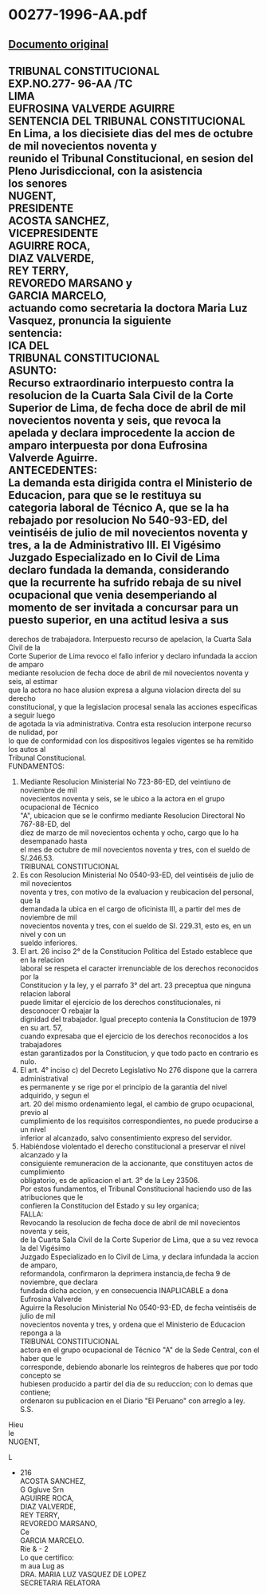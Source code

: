 
00277-1996-AA.pdf
=================
  
[Documento original](https://tc.gob.pe/jurisprudencia/1997/00277-1996-AA.pdf)  
---  
TRIBUNAL CONSTITUCIONAL  
EXP.NO.277- 96-AA /TC  
LIMA  
EUFROSINA VALVERDE AGUIRRE  
SENTENCIA DEL TRIBUNAL CONSTITUCIONAL  
En Lima, a los diecisiete dias del mes de octubre de mil novecientos noventa y  
reunido el Tribunal Constitucional, en sesion del Pleno Jurisdiccional, con la asistencia  
los senores  
NUGENT,  
PRESIDENTE  
ACOSTA SANCHEZ,  
VICEPRESIDENTE  
AGUIRRE ROCA,  
DIAZ VALVERDE,  
REY TERRY,  
REVOREDO MARSANO y  
GARCIA MARCELO,  
actuando como secretaria la doctora Maria Luz Vasquez, pronuncia la siguiente  
sentencia:  
ICA DEL  
TRIBUNAL CONSTITUCIONAL  
ASUNTO:  
Recurso extraordinario interpuesto contra la resolucion de la Cuarta Sala Civil de la Corte  
Superior de Lima, de fecha doce de abril de mil novecientos noventa y seis, que revoca la  
apelada y declara improcedente la accion de amparo interpuesta por dona Eufrosina  
Valverde Aguirre.  
ANTECEDENTES:  
La demanda esta dirigida contra el Ministerio de Educacion, para que se le restituya su  
categoria laboral de Técnico A, que se la ha rebajado por resolucion No 540-93-ED, del  
veintiséis de julio de mil novecientos noventa y tres, a la de Administrativo III. El Vigésimo  
Juzgado Especializado en lo Civil de Lima declaro fundada la demanda, considerando  
que la recurrente ha sufrido rebaja de su nivel ocupacional que venia desemperiando al  
momento de ser invitada a concursar para un puesto superior, en una actitud lesiva a sus  
-  
derechos de trabajadora. Interpuesto recurso de apelacion, la Cuarta Sala Civil de la  
Corte Superior de Lima revoco el fallo inferior y declaro infundada la accion de amparo  
mediante resolucion de fecha doce de abril de mil novecientos noventa y seis, al estimar  
que la actora no hace alusion expresa a alguna violacion directa del su derecho  
constitucional, y que la legislacion procesal senala las acciones especificas a seguir luego  
de agotada la via administrativa. Contra esta resolucion interpone recurso de nulidad, por  
lo que de conformidad con los dispositivos legales vigentes se ha remitido los autos al  
Tribunal Constitucional.  
FUNDAMENTOS:  
1. Mediante Resolucion Ministerial No 723-86-ED, del veintiuno de noviembre de mil  
novecientos noventa y seis, se le ubico a la actora en el grupo ocupacional de Técnico  
"A", ubicacion que se le confirmo mediante Resolucion Directoral No 767-88-ED, del  
diez de marzo de mil novecientos ochenta y ocho, cargo que lo ha desempanado hasta  
el mes de octubre de mil novecientos noventa y tres, con el sueldo de S/.246.53.  
TRIBUNAL CONSTITUCIONAL  
2. Es con Resolucion Ministerial No 0540-93-ED, del veintiséis de julio de mil novecientos  
noventa y tres, con motivo de la evaluacion y reubicacion del personal, que la  
demandada la ubica en el cargo de oficinista III, a partir del mes de noviembre de mil  
novecientos noventa y tres, con el sueldo de SI. 229.31, esto es, en un nivel y con un  
sueldo inferiores.  
3. El art. 26 inciso 2° de la Constitucion Politica del Estado establece que en la relacion  
laboral se respeta el caracter irrenunciable de los derechos reconocidos por la  
Constitucion y la ley, y el parrafo 3° del art. 23 preceptua que ninguna relacion laboral  
puede limitar el ejercicio de los derechos constitucionales, ni desconocer O rebajar la  
dignidad del trabajador. Igual precepto contenia la Constitucion de 1979 en su art. 57,  
cuando expresaba que el ejercicio de los derechos reconocidos a los trabajadores  
estan garantizados por la Constitucion, y que todo pacto en contrario es nulo.  
4. El art. 4° inciso c) del Decreto Legislativo No 276 dispone que la carrera administratival  
es permanente y se rige por el principio de la garantia del nivel adquirido, y segun el  
art. 20 del mismo ordenamiento legal, el cambio de grupo ocupacional, previo al  
cumplimiento de los requisitos correspondientes, no puede producirse a un nivel  
inferior al alcanzado, salvo consentimiento expreso del servidor.  
5. Habiéndose violentado el derecho constitucional a preservar el nivel alcanzado y la  
consiguiente remuneracion de la accionante, que constituyen actos de cumplimiento  
obligatorio, es de aplicacion el art. 3° de la Ley 23506.  
Por estos fundamentos, el Tribunal Constitucional haciendo uso de las atribuciones que le  
confieren la Constitucion del Estado y su ley organica;  
FALLA:  
Revocando la resolucion de fecha doce de abril de mil novecientos noventa y seis,  
de la Cuarta Sala Civil de la Corte Superior de Lima, que a su vez revoca la del Vigésimo  
Juzgado Especializado en lo Civil de Lima, y declara infundada la accion de amparo,  
reformandola, confirmaron la deprimera instancia,de fecha 9 de noviembre, que declara  
fundada dicha accion, y en consecuencia INAPLICABLE a dona Eufrosina Valverde  
Aguirre la Resolucion Ministerial No 0540-93-ED, de fecha veintiséis de julio de mil  
novecientos noventa y tres, y ordena que el Ministerio de Educacion reponga a la  
TRIBUNAL CONSTITUCIONAL  
actora en el grupo ocupacional de Técnico "A" de la Sede Central, con el haber que le  
corresponde, debiendo abonarle los reintegros de haberes que por todo concepto se  
hubiesen producido a partir del dia de su reduccion; con lo demas que contiene;  
ordenaron su publicacion en el Diario "El Peruano" con arreglo a ley.  
S.S.  
  
Hieu  
le  
NUGENT,  
  
L  
- 216  
ACOSTA SANCHEZ,  
G Ggluve Srn  
AGUIRRE ROCA,  
DIAZ VALVERDE,  
REY TERRY,  
REVOREDO MARSANO,  
Ce  
GARCIA MARCELO.  
Rie & - 2  
Lo que certifico:  
m aua Lug as  
DRA. MARIA LUZ VASQUEZ DE LOPEZ  
SECRETARIA RELATORA